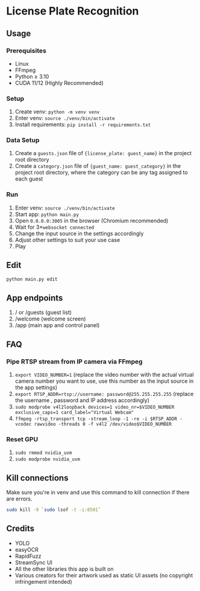 # License Plate Recognition

## Usage

### Prerequisites
- Linux
- FFmpeg
- Python ≥ 3.10
- CUDA 11/12 (Highly Recommended)

### Setup
1. Create venv: ```python -m venv venv```
2. Enter venv: ```source ./venv/bin/activate```
3. Install requirements: ```pip install -r requirements.txt```

### Data Setup
1. Create a ```guests.json``` file of ```{license_plate: guest_name}``` in the project root directory
2. Create a ```category.json``` file of ```{guest_name: guest_category}``` in the project root directory, where the category can be any tag assigned to each guest


### Run
1. Enter venv: ```source ./venv/bin/activate```
2. Start app: ```python main.py```
3. Open ```0.0.0.0:3005``` in the browser (Chromium recommended)
4. Wait for 3×```websocket connected``` 
4. Change the input source in the settings accordingly 
5. Adjust other settings to suit your use case
6. Play

## Edit
```sh
python main.py edit
```

## App endpoints
1. / or /guests (guest list)
2. /welcome (welcome screen)
3. /app (main app and control panel)

## FAQ

### Pipe RTSP stream from IP camera via FFmpeg
1. ```export VIDEO_NUMBER=1``` (replace the video number with the actual virtual camera number you want to use, use this number as the input source in the app settings)
2. ```export RTSP_ADDR=rtsp://username: password@255.255.255.255``` (replace the username , password and IP address accordingly)
3. ```sudo modprobe v4l2loopback devices=1 video_nr=$VIDEO_NUMBER exclusive_caps=1 card_label="Virtual Webcam"```
4. ```ffmpeg -rtsp_transport tcp -stream_loop -1 -re -i $RTSP_ADDR -vcodec rawvideo -threads 0 -f v4l2 /dev/video$VIDEO_NUMBER```

### Reset GPU
1. ```sudo rmmod nvidia_uvm```
2. ```sudo modprobe nvidia_uvm```

## Kill connections
Make sure you're in venv and use this command to kill connection if there are errors.
```sh
sudo kill -9 `sudo lsof -t -i:8501`
```

## Credits
- YOLO
- easyOCR
- RapidFuzz
- StreamSync UI
- All the other libraries this app is built on
- Various creators for their artwork used as static UI assets (no copyright infringement intended)
